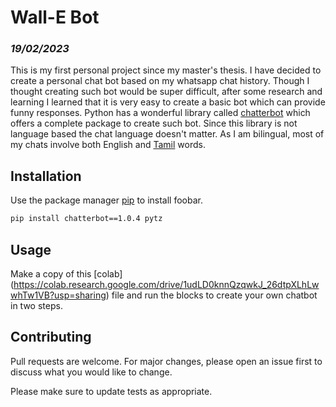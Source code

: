
# **Wall-E Bot**

### *19/02/2023*

This is my first personal project since my master's thesis. I have decided to create a personal chat bot based on my whatsapp chat history. Though I thought creating such bot would be super difficult, after some research and learning I learned that it is very easy to create a basic bot which can provide funny responses. Python has a wonderful library called [chatterbot](https://chatterbot.readthedocs.io/en/stable/) which offers a complete package to create such bot. Since this library is not language based the chat language doesn't matter. As I am bilingual, most of my chats involve both English and [Tamil](https://en.wikipedia.org/wiki/Tamil_language) words.

## Installation

Use the package manager [pip](https://chatterbot.readthedocs.io/en/stable/) to install foobar.

```bash
pip install chatterbot==1.0.4 pytz
```

## Usage

Make a copy of this [colab] (https://colab.research.google.com/drive/1udLD0knnQzqwkJ_26dtpXLhLwwhTw1VB?usp=sharing) file and run the blocks to create your own chatbot in two steps. 

## Contributing

Pull requests are welcome. For major changes, please open an issue first
to discuss what you would like to change.

Please make sure to update tests as appropriate.
